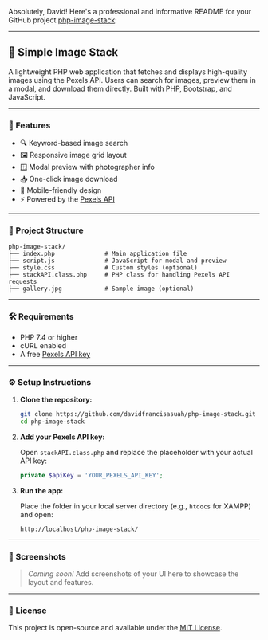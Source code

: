 Absolutely, David! Here's a professional and informative README for your GitHub project [php-image-stack](https://github.com/davidfrancisasuah/php-image-stack):

---

## 📸 Simple Image Stack

A lightweight PHP web application that fetches and displays high-quality images using the Pexels API. Users can search for images, preview them in a modal, and download them directly. Built with PHP, Bootstrap, and JavaScript.

---

### 🚀 Features

- 🔍 Keyword-based image search
- 🖼️ Responsive image grid layout
- 🪟 Modal preview with photographer info
- 📥 One-click image download
- 📱 Mobile-friendly design
- ⚡ Powered by the [Pexels API](https://www.pexels.com/api/)

---

### 📂 Project Structure

```
php-image-stack/
├── index.php              # Main application file
├── script.js              # JavaScript for modal and preview
├── style.css              # Custom styles (optional)
├── stackAPI.class.php     # PHP class for handling Pexels API requests
├── gallery.jpg            # Sample image (optional)
```

---

### 🛠️ Requirements

- PHP 7.4 or higher
- cURL enabled
- A free [Pexels API key](https://www.pexels.com/api/)

---

### ⚙️ Setup Instructions

1. **Clone the repository:**

   ```bash
   git clone https://github.com/davidfrancisasuah/php-image-stack.git
   cd php-image-stack
   ```

2. **Add your Pexels API key:**

   Open `stackAPI.class.php` and replace the placeholder with your actual API key:

   ```php
   private $apiKey = 'YOUR_PEXELS_API_KEY';
   ```

3. **Run the app:**

   Place the folder in your local server directory (e.g., `htdocs` for XAMPP) and open:

   ```
   http://localhost/php-image-stack/
   ```

---

### 📸 Screenshots

> _Coming soon!_ Add screenshots of your UI here to showcase the layout and features.

---

### 📄 License

This project is open-source and available under the [MIT License](LICENSE).

